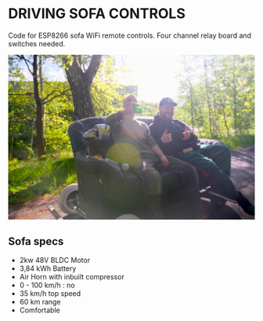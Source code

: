 # DRIVING SOFA CONTROLS

Code for ESP8266 sofa WiFi remote controls. Four channel relay board and switches needed.

![alt text](sofa.jpg)

## Sofa specs

- 2kw 48V BLDC Motor
- 3,84 kWh Battery
- Air Horn with inbuilt compressor
- 0 - 100 km/h : no
- 35 km/h top speed
- 60 km range
- Comfortable
